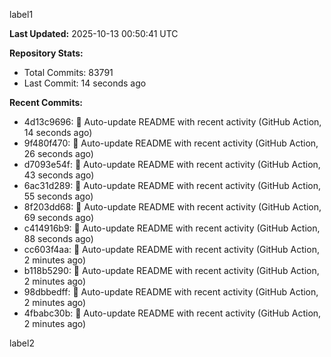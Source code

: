 
label1 
<!-- ACTIVITY_START -->
**Last Updated:** 2025-10-13 00:50:41 UTC

**Repository Stats:**
- Total Commits: 83791
- Last Commit: 14 seconds ago

**Recent Commits:**
- 4d13c9696: 🤖 Auto-update README with recent activity (GitHub Action, 14 seconds ago)
- 9f480f470: 🤖 Auto-update README with recent activity (GitHub Action, 26 seconds ago)
- d7093e54f: 🤖 Auto-update README with recent activity (GitHub Action, 43 seconds ago)
- 6ac31d289: 🤖 Auto-update README with recent activity (GitHub Action, 55 seconds ago)
- 8f203dd68: 🤖 Auto-update README with recent activity (GitHub Action, 69 seconds ago)
- c414916b9: 🤖 Auto-update README with recent activity (GitHub Action, 88 seconds ago)
- cc603f4aa: 🤖 Auto-update README with recent activity (GitHub Action, 2 minutes ago)
- b118b5290: 🤖 Auto-update README with recent activity (GitHub Action, 2 minutes ago)
- 98dbbedff: 🤖 Auto-update README with recent activity (GitHub Action, 2 minutes ago)
- 4fbabc30b: 🤖 Auto-update README with recent activity (GitHub Action, 2 minutes ago)
<!-- ACTIVITY_END -->

label2
